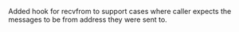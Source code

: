 Added hook for recvfrom to support cases where caller expects the messages to be from address they were sent to.
